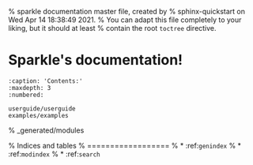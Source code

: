% sparkle documentation master file, created by
% sphinx-quickstart on Wed Apr 14 18:38:49 2021.
% You can adapt this file completely to your liking, but it should at least
% contain the root `toctree` directive.

# Sparkle's documentation!

```{toctree}
:caption: 'Contents:'
:maxdepth: 3
:numbered:

userguide/userguide
examples/examples
```

% _generated/modules

% Indices and tables
% ==================
% * :ref:`genindex`
% * :ref:`modindex`
% * :ref:`search`
